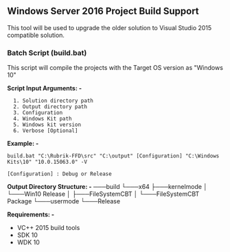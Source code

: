 ## Windows Server 2016 Project Build Support
This tool will be used to upgrade the older solution to Visual Studio 2015 compatible solution.

### Batch Script (build.bat)
This script will compile the projects with the Target OS version as "Windows 10"

**Script Input Arguments: -**
```
  1. Solution directory path
  2. Output directory path
  3. Configuration
  4. Windows Kit path
  5. Windows kit version
  6. Verbose [Optional]
```

**Example: -**
```
build.bat "C:\Rubrik-FFD\src" "C:\output" [Configuration] "C:\Windows Kits\10" "10.0.15063.0" -V

[Configuration] : Debug or Release
```

**Output Directory Structure: -**
───build
	└───x64
		├───kernelmode
		│   └───Win10 Release
		│       ├───FileSystemCBT
		│       └───FileSystemCBT Package
		└───usermode
			└───Release

**Requirements: -**
* VC++ 2015 build tools
* SDK 10
* WDK 10

